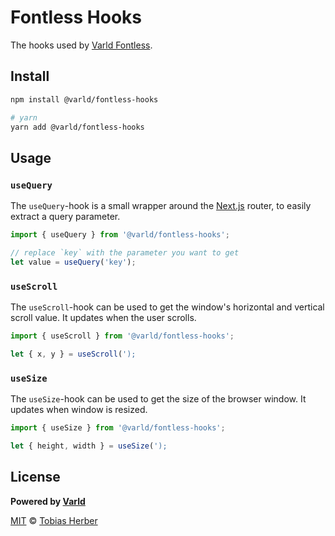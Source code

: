 # Fontless Hooks

The hooks used by [Varld Fontless](https://github.com/varld/fontless).

## Install

```bash
npm install @varld/fontless-hooks

# yarn
yarn add @varld/fontless-hooks
```

## Usage

### `useQuery`

The `useQuery`-hook is a small wrapper around the [Next.js](https://github.com/vercel/next.js) router, to easily extract a query parameter.

```javascript
import { useQuery } from '@varld/fontless-hooks';

// replace `key` with the parameter you want to get
let value = useQuery('key');
```

### `useScroll`

The `useScroll`-hook can be used to get the window's horizontal and vertical scroll value. It updates when the user scrolls.

```javascript
import { useScroll } from '@varld/fontless-hooks';

let { x, y } = useScroll(');
```

### `useSize`

The `useSize`-hook can be used to get the size of the browser window. It updates when window is resized.

```javascript
import { useSize } from '@varld/fontless-hooks';

let { height, width } = useSize(');
```

## License

**Powered by [Varld](https://varld.co)**

[MIT](https://github.com/varld/fontless/blob/master/LICENSE) © [Tobias Herber](https://herber.space)

